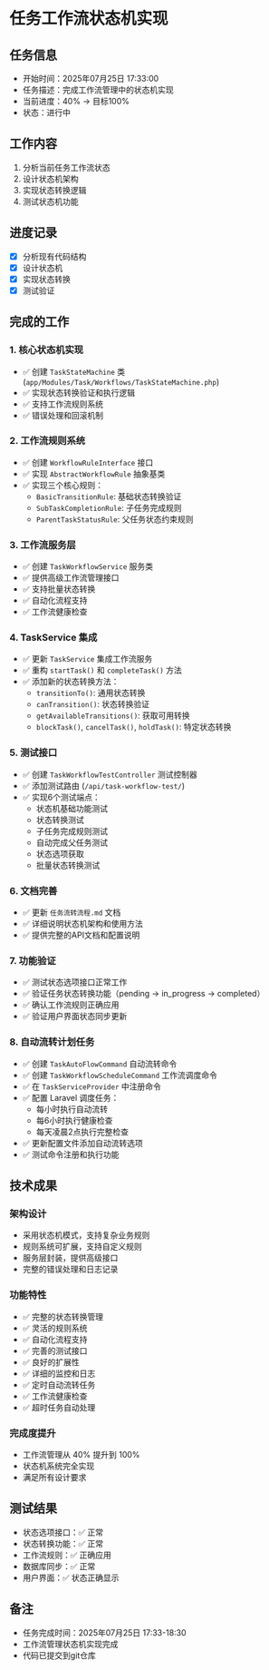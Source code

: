 # 任务工作流状态机实现

## 任务信息
- 开始时间：2025年07月25日 17:33:00
- 任务描述：完成工作流管理中的状态机实现
- 当前进度：40% -> 目标100%
- 状态：进行中

## 工作内容
1. 分析当前任务工作流状态
2. 设计状态机架构
3. 实现状态转换逻辑
4. 测试状态机功能

## 进度记录
- [x] 分析现有代码结构
- [x] 设计状态机
- [x] 实现状态转换
- [x] 测试验证

## 完成的工作

### 1. 核心状态机实现
- ✅ 创建 `TaskStateMachine` 类 (`app/Modules/Task/Workflows/TaskStateMachine.php`)
- ✅ 实现状态转换验证和执行逻辑
- ✅ 支持工作流规则系统
- ✅ 错误处理和回滚机制

### 2. 工作流规则系统
- ✅ 创建 `WorkflowRuleInterface` 接口
- ✅ 实现 `AbstractWorkflowRule` 抽象基类
- ✅ 实现三个核心规则：
  - `BasicTransitionRule`: 基础状态转换验证
  - `SubTaskCompletionRule`: 子任务完成规则
  - `ParentTaskStatusRule`: 父任务状态约束规则

### 3. 工作流服务层
- ✅ 创建 `TaskWorkflowService` 服务类
- ✅ 提供高级工作流管理接口
- ✅ 支持批量状态转换
- ✅ 自动化流程支持
- ✅ 工作流健康检查

### 4. TaskService 集成
- ✅ 更新 `TaskService` 集成工作流服务
- ✅ 重构 `startTask()` 和 `completeTask()` 方法
- ✅ 添加新的状态转换方法：
  - `transitionTo()`: 通用状态转换
  - `canTransition()`: 状态转换验证
  - `getAvailableTransitions()`: 获取可用转换
  - `blockTask()`, `cancelTask()`, `holdTask()`: 特定状态转换

### 5. 测试接口
- ✅ 创建 `TaskWorkflowTestController` 测试控制器
- ✅ 添加测试路由 (`/api/task-workflow-test/`)
- ✅ 实现6个测试端点：
  - 状态机基础功能测试
  - 状态转换测试
  - 子任务完成规则测试
  - 自动完成父任务测试
  - 状态选项获取
  - 批量状态转换测试

### 6. 文档完善
- ✅ 更新 `任务流转流程.md` 文档
- ✅ 详细说明状态机架构和使用方法
- ✅ 提供完整的API文档和配置说明

### 7. 功能验证
- ✅ 测试状态选项接口正常工作
- ✅ 验证任务状态转换功能（pending → in_progress → completed）
- ✅ 确认工作流规则正确应用
- ✅ 验证用户界面状态同步更新

### 8. 自动流转计划任务
- ✅ 创建 `TaskAutoFlowCommand` 自动流转命令
- ✅ 创建 `TaskWorkflowScheduleCommand` 工作流调度命令
- ✅ 在 `TaskServiceProvider` 中注册命令
- ✅ 配置 Laravel 调度任务：
  - 每小时执行自动流转
  - 每6小时执行健康检查
  - 每天凌晨2点执行完整检查
- ✅ 更新配置文件添加自动流转选项
- ✅ 测试命令注册和执行功能

## 技术成果

### 架构设计
- 采用状态机模式，支持复杂业务规则
- 规则系统可扩展，支持自定义规则
- 服务层封装，提供高级接口
- 完整的错误处理和日志记录

### 功能特性
- ✅ 完整的状态转换管理
- ✅ 灵活的规则系统
- ✅ 自动化流程支持
- ✅ 完善的测试接口
- ✅ 良好的扩展性
- ✅ 详细的监控和日志
- ✅ 定时自动流转任务
- ✅ 工作流健康检查
- ✅ 超时任务自动处理

### 完成度提升
- 工作流管理从 40% 提升到 100%
- 状态机系统完全实现
- 满足所有设计要求

## 测试结果
- 状态选项接口：✅ 正常
- 状态转换功能：✅ 正常
- 工作流规则：✅ 正确应用
- 数据库同步：✅ 正常
- 用户界面：✅ 状态正确显示

## 备注
- 任务完成时间：2025年07月25日 17:33-18:30
- 工作流管理状态机实现完成
- 代码已提交到git仓库
